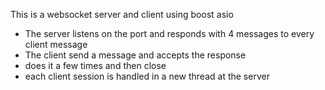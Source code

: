 This is a websocket server and client using boost asio
- The server listens on the port and responds with 4 messages to every client message
- The client send a message and accepts the response
- does it a few times and then close
- each client session is handled in a new thread at the server
